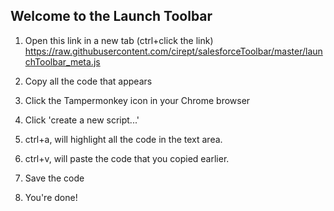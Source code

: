 ## Welcome to the Launch Toolbar

1. Open this link in a new tab (ctrl+click the link)
https://raw.githubusercontent.com/cirept/salesforceToolbar/master/launchToolbar_meta.js

2. Copy all the code that appears

3. Click the Tampermonkey icon in your Chrome browser

4. Click 'create a new script...'

5. ctrl+a, will highlight all the code in the text area.

6. ctrl+v, will paste the code that you copied earlier.

7. Save the code

8. You're done!
